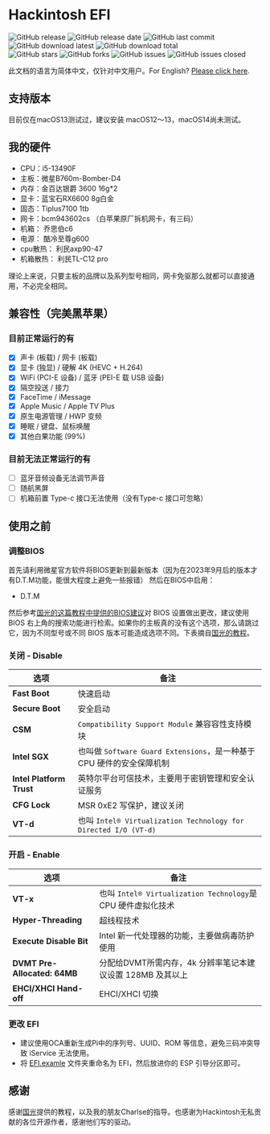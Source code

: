 # Hackintosh EFI

![GitHub release](https://img.shields.io/github/v/release/Gloridust/Hackintosh-msi_b760-i5-13490F?style=flat-square)
![GitHub release date](https://img.shields.io/github/release-date/Gloridust/Hackintosh-msi_b760-i5-13490F?style=flat-square)
![GitHub last commit](https://img.shields.io/github/last-commit/Gloridust/Hackintosh-msi_b760-i5-13490F?style=flat-square)
![GitHub download latest](https://img.shields.io/github/downloads/Gloridust/Hackintosh-msi_b760-i5-13490F/latest/total?style=flat-square)
![GitHub download total](https://img.shields.io/github/downloads/Gloridust/Hackintosh-msi_b760-i5-13490F/total?style=flat-square)  
![GitHub stars](https://img.shields.io/github/stars/Gloridust/Hackintosh-msi_b760-i5-13490F?style=flat-square)
![GitHub forks](https://img.shields.io/github/forks/Gloridust/Hackintosh-msi_b760-i5-13490F?style=flat-square)
![GitHub issues](https://img.shields.io/github/issues/Gloridust/Hackintosh-msi_b760-i5-13490F?style=flat-square)
![GitHub issues closed](https://img.shields.io/github/issues-closed/Gloridust/Hackintosh-msi_b760-i5-13490F?style=flat-square)  

此文档的语言为简体中文，仅针对中文用户。For English? [Please click here](https://github.com/Gloridust/Hackintosh-msi_b760-i5-/readme_en.md).


## 支持版本

目前仅在macOS13测试过，建议安装 macOS12～13，macOS14尚未测试。

## 我的硬件

- CPU：i5-13490F
- 主板：微星B760m-Bomber-D4
- 内存：金百达银爵 3600 16g*2
- 显卡：蓝宝石RX6600 8g白金
- 固态：Tiplus7100 1tb
- 网卡：bcm943602cs （白苹果原厂拆机网卡，有三码）
- 机箱： 乔思伯c6
- 电源： 酷冷至尊g600
- cpu散热： 利民axp90-47
- 机箱散热： 利民TL-C12 pro

理论上来说，只要主板的品牌以及系列型号相同，网卡免驱那么就都可以直接通用，不必完全相同。  

## 兼容性（完美黑苹果）

### 目前正常运行的有

- [x] 声卡 (板载) / 网卡 (板载)
- [x] 显卡 (独显) / 硬解 4K (HEVC + H.264)
- [x] WiFi (PCI-E 设备) / 蓝牙 (PEI-E 载 USB 设备)
- [x] 隔空投送 / 接力
- [x] FaceTime / iMessage
- [x] Apple Music / Apple TV Plus
- [x] 原生电源管理 / HWP 变频
- [x] 睡眠 / 键盘、鼠标唤醒
- [x] 其他白果功能 (99%)

### 目前无法正常运行的有

- [ ] 蓝牙音频设备无法调节声音
- [ ] 随航黑屏
- [ ] 机箱前置 Type-c 接口无法使用（没有Type-c 接口可忽略）

## 使用之前

### 调整BIOS
首先请利用微星官方软件将BIOS更新到最新版本（因为在2023年9月后的版本才有D.T.M功能，能很大程度上避免一些报错）
然后在BIOS中启用：
- D.T.M

然后参考[国光的这篇教程中提供的BIOS建议](https://apple.sqlsec.com/3-%E5%87%86%E5%A4%87%E5%B7%A5%E4%BD%9C/3-1/#intel-bios)对 BIOS 设置做出更改，建议使用 BIOS 右上角的搜索功能进行检索。如果你的主板真的没有这个选项，那么请跳过它，因为不同型号或不同 BIOS 版本可能造成选项不同。下表摘自[国光的教程](https://apple.sqlsec.com/3-%E5%87%86%E5%A4%87%E5%B7%A5%E4%BD%9C/3-1/#intel-bios)。
### 关闭 - Disable

| 选项                     | 备注                                                         |
| ------------------------ | ------------------------------------------------------------ |
| **Fast Boot**            | 快速启动                                                     |
| **Secure Boot**          | 安全启动                                                     |
| **CSM**                  | `Compatibility Support Module` 兼容容性支持模块              |
| **Intel SGX**            | 也叫做 `Software Guard Extensions`，是一种基于 CPU 硬件的安全保障机制 |
| **Intel Platform Trust** | 英特尔平台可信技术，主要用于密钥管理和安全认证服务           |
| **CFG Lock**             | MSR 0xE2 写保护，建议关闭                                    |
| **VT-d**                 | 也叫 `Intel® Virtualization Technology for Directed I/O (VT-d)` |


### 开启 - Enable

| 选项                                  | 备注                                                         |
| ------------------------------------- | ------------------------------------------------------------ |
| **VT-x**                              | 也叫 `Intel® Virtualization Technology`是 CPU 硬件虚拟化技术 |
| **Hyper-Threading**                   | 超线程技术                                                   |
| **Execute Disable Bit**               | Intel 新一代处理器的功能，主要做病毒防护使用                 |
| **DVMT Pre-Allocated: 64MB**          | 分配给DVMT所需内存，4k 分辨率笔记本建议设置 128MB 及其以上   |
| **EHCI/XHCI Hand-off**                | EHCI/XHCI 切换                                               |

### 更改 EFI
- 建议使用OCA重新生成Pi中的序列号、UUID、ROM 等信息，避免三码冲突导致 iService 无法使用。
- 将 [EFI.examle](/EFI.example/) 文件夹重命名为 EFI，然后放进你的 ESP 引导分区即可。


## 感谢
感谢[国光](https://github.com/sqlsec)提供的教程，以及我的朋友Charlse的指导。也感谢为Hackintosh无私贡献的各位开源作者，感谢他们写的驱动。

